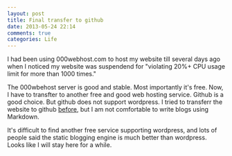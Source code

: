 ```yaml
---
layout: post
title: Final transfer to github
date: 2013-05-24 22:14
comments: true
categories: Life
---
```


I had been using 000webhost.com to host my website till several days ago when I noticed my website was suspendend for "violating 20%+ CPU usage limit for more than 1000 times."

The 000wbehost server is good and stable. Most importantly it's free. Now, I have to transfter to another free and good web hosting service. Github is a good choice. But github does not support wordpress. I tried to transferr the website to github [before](http://bioops.info/2012/07/transfering-to-github/), but I am not comfortable to write blogs using Markdown.

It's difficult to find another free service supporting wordpress, and lots of people said the static blogging engine is much better than wordpress. Looks like I will stay here for a while.
